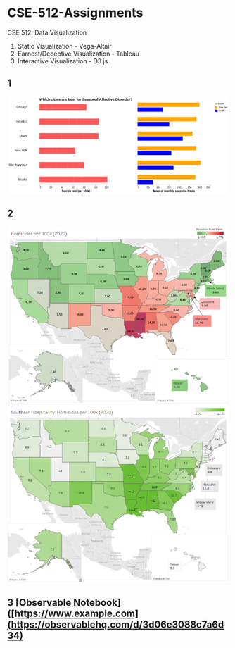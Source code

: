 # CSE-512-Assignments
CSE 512: Data Visualization

1. Static Visualization - Vega-Altair
2. Earnest/Deceptive Visualization - Tableau
3. Interactive Visualization - D3.js

## 1
![asgn1](1/1_512.png)

## 2
![asgn2-earnest](2/a2_earnest.png)
![asgn2-deceptive](2/a2_deceptive.png)

## 3 [Observable Notebook]([https://www.example.com](https://observablehq.com/d/3d06e3088c7a6d34)

